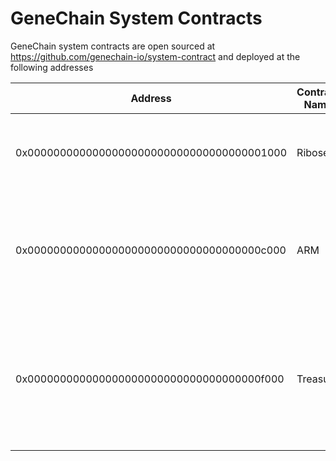 # GeneChain System Contracts

GeneChain system contracts are open sourced at https://github.com/genechain-io/system-contract and deployed at the following addresses

| Address                                    | Contract Name | Description                                                                               |
|--------------------------------------------|---------------|-------------------------------------------------------------------------------------------|
| 0x0000000000000000000000000000000000001000 | Ribose        | System contract used by Ribose consensus engine                                           |
| 0x000000000000000000000000000000000000c000 | ARM           | System token of GeneChain, which can be used to increase ribose staking weight.           |
| 0x000000000000000000000000000000000000f000 | Treasury      | This contract locks a specific amount of RNA for develop team, and releases every season. |